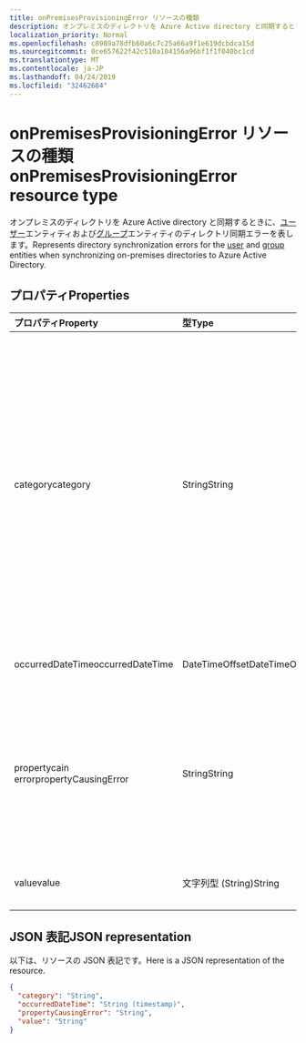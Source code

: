 ```yaml
---
title: onPremisesProvisioningError リソースの種類
description: オンプレミスのディレクトリを Azure Active directory と同期するときに、ユーザーエンティティおよびグループエンティティのディレクトリ同期エラーを表します。
localization_priority: Normal
ms.openlocfilehash: c8989a78dfb60a6c7c25a66a9f1e619dcbdca15d
ms.sourcegitcommit: 0ce657622f42c510a104156a96bf1f1f040bc1cd
ms.translationtype: MT
ms.contentlocale: ja-JP
ms.lasthandoff: 04/24/2019
ms.locfileid: "32462684"
---
```

# <a name="onpremisesprovisioningerror-resource-type"></a><span data-ttu-id="05ba7-103">onPremisesProvisioningError リソースの種類</span><span class="sxs-lookup"><span data-stu-id="05ba7-103">onPremisesProvisioningError resource type</span></span>

<span data-ttu-id="05ba7-104">オンプレミスのディレクトリを Azure Active directory と同期するときに、[ユーザー](user.md)エンティティおよび[グループ](group.md)エンティティのディレクトリ同期エラーを表します。</span><span class="sxs-lookup"><span data-stu-id="05ba7-104">Represents directory synchronization errors for the [user](user.md) and [group](group.md) entities when synchronizing on-premises directories to Azure Active Directory.</span></span>

## <a name="properties"></a><span data-ttu-id="05ba7-105">プロパティ</span><span class="sxs-lookup"><span data-stu-id="05ba7-105">Properties</span></span>

| <span data-ttu-id="05ba7-106">プロパティ</span><span class="sxs-lookup"><span data-stu-id="05ba7-106">Property</span></span> | <span data-ttu-id="05ba7-107">型</span><span class="sxs-lookup"><span data-stu-id="05ba7-107">Type</span></span> | <span data-ttu-id="05ba7-108">説明</span><span class="sxs-lookup"><span data-stu-id="05ba7-108">Description</span></span> |
|:---------------|:--------|:----------|
|<span data-ttu-id="05ba7-109">category</span><span class="sxs-lookup"><span data-stu-id="05ba7-109">category</span></span>|<span data-ttu-id="05ba7-110">String</span><span class="sxs-lookup"><span data-stu-id="05ba7-110">String</span></span>| <span data-ttu-id="05ba7-111">プロビジョニングエラーのカテゴリ。</span><span class="sxs-lookup"><span data-stu-id="05ba7-111">Category of the provisioning error.</span></span> <span data-ttu-id="05ba7-112">注: 現時点では、可能な値は1つだけです。</span><span class="sxs-lookup"><span data-stu-id="05ba7-112">Note: Currently, there is only one possible value.</span></span> <span data-ttu-id="05ba7-113">可能な値: *propertyconflict* -プロパティ値が一意ではないことを示します。</span><span class="sxs-lookup"><span data-stu-id="05ba7-113">Possible value: *PropertyConflict* - indicates a property value is not unique.</span></span> <span data-ttu-id="05ba7-114">その他のオブジェクトには、プロパティと同じ値が含まれています。</span><span class="sxs-lookup"><span data-stu-id="05ba7-114">Other objects contain the same value for the property.</span></span> |
|<span data-ttu-id="05ba7-115">occurredDateTime</span><span class="sxs-lookup"><span data-stu-id="05ba7-115">occurredDateTime</span></span>|<span data-ttu-id="05ba7-116">DateTimeOffset</span><span class="sxs-lookup"><span data-stu-id="05ba7-116">DateTimeOffset</span></span>| <span data-ttu-id="05ba7-117">エラーが発生した日付と時刻。</span><span class="sxs-lookup"><span data-stu-id="05ba7-117">The date and time at which the error occurred.</span></span> |
|<span data-ttu-id="05ba7-118">propertycain error</span><span class="sxs-lookup"><span data-stu-id="05ba7-118">propertyCausingError</span></span>|<span data-ttu-id="05ba7-119">String</span><span class="sxs-lookup"><span data-stu-id="05ba7-119">String</span></span>| <span data-ttu-id="05ba7-120">エラーを引き起こしたディレクトリプロパティの名前。</span><span class="sxs-lookup"><span data-stu-id="05ba7-120">Name of the directory property causing the error.</span></span> <span data-ttu-id="05ba7-121">現在使用可能な値: *UserPrincipalName*または*ProxyAddress*</span><span class="sxs-lookup"><span data-stu-id="05ba7-121">Current possible values: *UserPrincipalName* or *ProxyAddress*</span></span> |
|<span data-ttu-id="05ba7-122">value</span><span class="sxs-lookup"><span data-stu-id="05ba7-122">value</span></span>|<span data-ttu-id="05ba7-123">文字列型 (String)</span><span class="sxs-lookup"><span data-stu-id="05ba7-123">String</span></span>| <span data-ttu-id="05ba7-124">エラーが発生したプロパティの値。</span><span class="sxs-lookup"><span data-stu-id="05ba7-124">Value of the property causing the error.</span></span> |

## <a name="json-representation"></a><span data-ttu-id="05ba7-125">JSON 表記</span><span class="sxs-lookup"><span data-stu-id="05ba7-125">JSON representation</span></span>
<span data-ttu-id="05ba7-126">以下は、リソースの JSON 表記です。</span><span class="sxs-lookup"><span data-stu-id="05ba7-126">Here is a JSON representation of the resource.</span></span>

<!-- {
  "blockType": "resource",
  "optionalProperties": [

  ],
  "@odata.type": "microsoft.graph.onPremisesProvisioningError"
}-->

```json
{
  "category": "String",
  "occurredDateTime": "String (timestamp)",
  "propertyCausingError": "String",
  "value": "String"
}

```


<!-- uuid: 8fcb5dbc-d5aa-4681-8e31-b001d5168d79
2015-10-25 14:57:30 UTC -->
<!-- {
  "type": "#page.annotation",
  "description": "onPremisesProvisioningError resource",
  "keywords": "",
  "section": "documentation",
  "tocPath": ""
}-->

